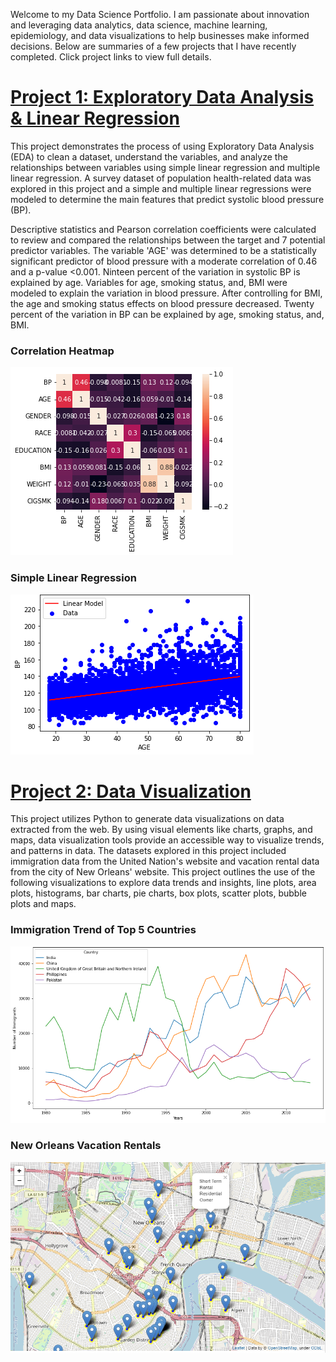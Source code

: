 Welcome to my Data Science Portfolio. I am passionate about innovation and leveraging data analytics, data science, machine learning, epidemiology, and data visualizations to help businesses make informed decisions. Below are summaries of a few projects that I have recently completed. Click project links to view full details.

# [Project 1: Exploratory Data Analysis & Linear Regression](https://github.com/dandersonghub/Exploratory-Data-Analysis/blob/main/EDA.ipynb)
This project demonstrates the process of using Exploratory Data Analysis (EDA) to clean a dataset, understand the variables, and analyze the relationships between variables using simple linear regression and multiple linear regression. A survey dataset of population health-related data was explored in this project and a simple and multiple linear regressions were modeled to determine the main features that predict systolic blood pressure (BP).

Descriptive statistics and Pearson correlation coefficients were calculated to review and compared the relationships between the target and 7 potential predictor variables. The variable 'AGE' was determined to be a statistically significant predictor of blood pressure with a moderate correlation of 0.46 and a p-value <0.001. Ninteen percent of the variation in systolic BP is explained by age. Variables for age, smoking status, and, BMI were modeled to explain the variation in blood pressure. After controlling for BMI, the age and smoking status effects on blood pressure decreased. Twenty percent of the variation in BP can be explained by age, smoking status, and, BMI.

### Correlation Heatmap
![](/images/Heatmap.png)

### Simple Linear Regression
![](/images/SLR_.png)


# [Project 2: Data Visualization](https://colab.research.google.com/github/dandersonghub/Data-Visualization/blob/main/Data_Visualization.ipynb)
This project utilizes Python to generate data visualizations on data extracted from the web. By using visual elements like charts, graphs, and maps, data visualization tools provide an accessible way to visualize trends, and patterns in data. The datasets explored in this project included immigration data from the United Nation's website and vacation rental data from the city of New Orleans' website. This project outlines the use of the following visualizations to explore data trends and insights, line plots, area plots, histograms, bar charts, pie charts, box plots, scatter plots, bubble plots and maps. 

### Immigration Trend of Top 5 Countries
![](/images/Line_Plot2.png)

### New Orleans Vacation Rentals
![](/images/NOLA_Map3.png)


